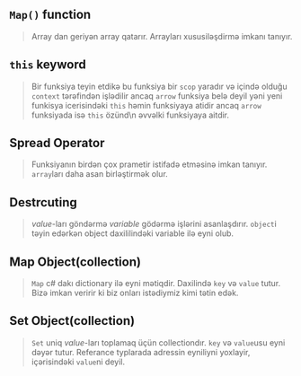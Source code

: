 ## `Map()` function
> Array dan geriyən array qatarır. Arrayları xususiləşdirmə imkanı tanıyır.

## `this` keyword 
> Bir funksiya teyin etdikə bu funksiya bir `scop` yaradır və içində olduğu `context` tərəfindən işlədilir ancaq `arrow` funksiya belə deyil yəni yeni funkisya icerisindəki `this` həmin funksiyaya  atidir ancaq `arrow` funksiyada isə `this` özünd\n əvvəlki funksiyaya aitdir.

## Spread Operator
> Funksiyanın birdən çox prametir istifadə etməsinə imkan tanıyır. `array`ları daha asan birləştirmək olur.

## Destrcuting
>  _value_-ları göndərmə _variable_ gödərmə işlərini asanlaşdırır.
> `object`i təyin edərkən object daxililindəki variable ilə eyni olub.
## Map Object(collection)
> `Map` c# dakı dictionary ilə eyni mətiqdir. Daxilində `key` və `value` tutur. Bizə imkan veririr ki biz onları istədiymiz kimi tətin edək.
## Set Object(collection)
> `Set` uniq _value_-ları toplamaq üçün collectiondır. `key` və `value`usu eyni dəyər tutur. Referance typlarada adressin eyniliyni yoxlayir, içərisindəki `value`ni deyil.
